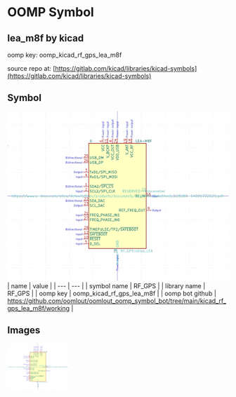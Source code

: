 # OOMP Symbol  
## lea_m8f  by kicad  
  
oomp key: oomp_kicad_rf_gps_lea_m8f  
  
source repo at: [https://gitlab.com/kicad/libraries/kicad-symbols](https://gitlab.com/kicad/libraries/kicad-symbols)  
## Symbol  
  
[![working.png](working_600.png)](working.png)  
| name | value | 
| --- | --- | 
| symbol name | RF_GPS | 
| library name | RF_GPS | 
| oomp key | oomp_kicad_rf_gps_lea_m8f | 
| oomp bot github | https://github.com/oomlout/oomlout_oomp_symbol_bot/tree/main/kicad_rf_gps_lea_m8f/working | 
## Images  
  
[![working.png](working_140.png)](working.png)  
